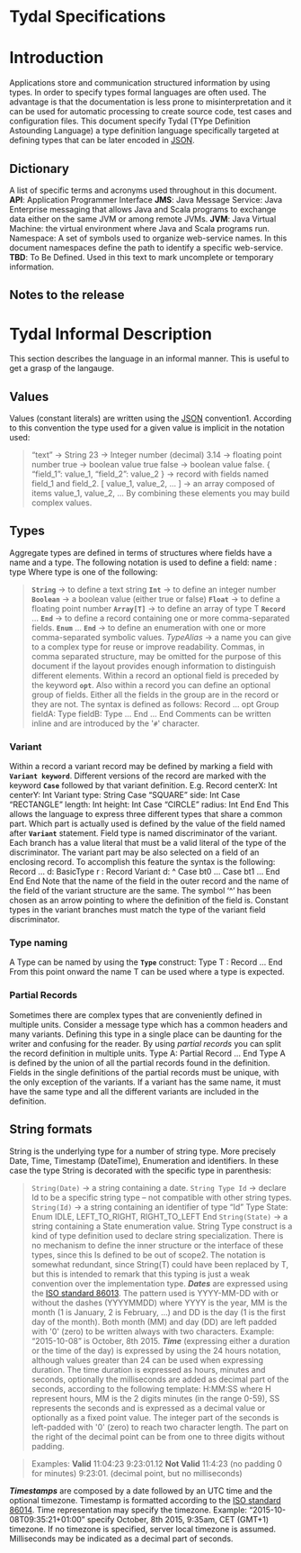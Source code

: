 # Tydal Specifications

# Introduction
Applications store and communication structured information by using types. In order to specify types formal languages are often used. The advantage is that the documentation is less prone to misinterpretation and it can be used for automatic processing to create source code, test cases and configuration files.
This document specify Tydal (TYpe Definition Astounding Language) a type definition language specifically targeted at defining types that can be later encoded in [JSON](http://json.org/).

## Dictionary
A list of specific terms and acronyms used throughout in this document.
**API**: Application Programmer Interface
**JMS**: Java Message Service: Java Enterprise messaging that allows Java and Scala programs to exchange data either on the same JVM or among remote JVMs.
**JVM**: Java Virtual Machine: the virtual environment where Java and Scala programs run.
Namespace: A set of symbols used to organize web-service names. In this document namespaces define the path to identify a specific web-service.
**TBD**: To Be Defined. Used in this text to mark uncomplete or temporary information.

## Notes to the release

# Tydal Informal Description
This section describes the language in an informal manner. This is useful to get a grasp of the langauge.
## Values
Values (constant literals) are written using the [JSON](http://json.org/) convention1. According to this convention the type used for a given value is implicit in the notation used:
> “text” → String
> 23 → Integer number (decimal)
> 3.14 → floating point number
> true → boolean value true
> false → boolean value false.
> { “field_1”: value_1, “field_2”: value_2 } → record with fields named field_1 and field_2.
> [ value_1, value_2, ... ] → an array composed of items value_1, value_2, ...
By combining these elements you may build complex values.

## Types
Aggregate types are defined in terms of structures where fields have a name and a type. The following notation is used to define a field:
    name : type
Where type is one of the following:
> **`String`** → to define a text string
> **`Int`** → to define an integer number
> **`Boolean`** → a boolean value (either true or false)
> **`Float`** → to define a floating point number
> **`Array[T]`** → to define an array of type T
> **`Record`** … **`End`** → to define a record containing one or more comma-separated fields.
> **`Enum`** … **`End`** → to define an enumeration with one or more comma-separated symbolic values.
> *TypeAlias* → a name you can give to a complex type for reuse or improve readability.
Commas, in comma separated structure, may be omitted for the purpose of this document if the layout provides enough information to distinguish different elements.
Within a record an optional field is preceded by the keyword **`opt`**.
Also within a record you can define an optional group of fields. Either all the fields in the group are in the record or they are not. The syntax is defined as follows:
    Record
    …
        opt Group
            fieldA: Type
            fieldB: Type
            …
        End
    …
    End
Comments can be written inline and are introduced by the '`#`' character.
### Variant
Within a record a variant record may be defined by marking a field with **`Variant keyword`**. Different versions of the record are marked with the keyword **`Case`** followed by that variant definition.
E.g.
    Record
        centerX: Int
        centerY: Int
        Variant type: String
            Case “SQUARE” 
                side: Int
            Case “RECTANGLE”
                length: Int
                height: Int
            Case “CIRCLE”
                radius: Int
        End
    End
This allows the language to express three different types that share a common part. Which part is actually used is defined by the value of the field named after **`Variant`** statement.
Field type is named discriminator of the variant. Each branch has a value literal that must be a valid literal of the type of the discriminator.
The variant part may be also selected on a field of an enclosing record. To accomplish this feature the syntax is the following:
    Record
        …
        d: BasicType 
        r : Record
            Variant d: ^
                Case bt0
                    …
                Case bt1
                   …
            End
        End
    End
Note that the name of the field in the outer record and the name of the field of the variant structure are the same. The symbol ‘^’ has been chosen as an arrow pointing to where the definition of the field is. Constant types in the variant branches must match the type of the variant field discriminator.
### Type naming
A Type can be named by using the **`Type`** construct:
    Type T : Record
        …
    End
From this point onward the name T can be used where a type is expected.
### Partial Records
Sometimes there are complex types that are conveniently defined in multiple units. Consider a message type which has a common headers and many variants. Defining this type in a single place can be daunting for the writer and confusing for the reader. By using *partial records* you can split the record definition in multiple units.
    Type A: Partial Record
        … 
    End
Type A is defined by the union of all the partial records found in the definition. Fields in the single definitions of the partial records must be unique, with the only exception of the variants. If a variant has the same name, it must have the same type and all the different variants are included in the definition.
## String formats
String is the underlying type for a number of string type. More precisely Date, Time, Timestamp (DateTime), Enumeration and identifiers. In these case the type String is decorated with the specific type in parenthesis:
> `String(Date)` → a string containing a date.
> `String Type Id` → declare Id to be a specific string type – not compatible with other string types.
> `String(Id)` → a string containing an identifier of type “Id”
    Type State: Enum
        IDLE,
        LEFT_TO_RIGHT,
        RIGHT_TO_LEFT
    End
> `String(State)` → a string containing a State enumeration value.
String Type construct is a kind of type definition used to declare string specialization. There is no mechanism to define the inner structure or the interface of these types, since this Is defined to be out of scope2.
The notation is somewhat redundant, since String(T) could have been replaced by T, but this is intended to remark that this typing is just a weak convention over the implementation type.
***Dates*** are expressed using the [ISO standard 86013](https://en.wikipedia.org/wiki/ISO_8601). The pattern used is YYYY-MM-DD with or without the dashes (YYYYMMDD) where YYYY is the year, MM is the month (1 is January, 2 is February, …) and DD is the day (1 is the first day of the month). Both month (MM) and day (DD) are left padded with '0' (zero) to be written always with two characters. Example: “2015-10-08” is October, 8th 2015.
***Time*** (expressing either a duration or the time of the day) is expressed by using the 24 hours notation, although values greater than 24 can be used when expressing duration. The time duration is expressed as hours, minutes and seconds, optionally the milliseconds are added as decimal part of the seconds, according to the following template: H:MM:SS where H represent hours, MM is the 2 digits minutes (in the range 0-59), SS represents the seconds and is expressed as a decimal value or optionally as a fixed point value. The integer part of the seconds is left-padded with '0' (zero) to reach two character length. The part on the right of the decimal point can be from one to three digits without padding.

> Examples:
> **Valid**
> 11:04:23
> 9:23:01.12
> **Not Valid**
> 11:4:23	(no padding 0 for minutes)
> 9:23:01.	(decimal point, but no milliseconds)

***Timestamps*** are composed by a date followed by an UTC time and the optional timezone. Timestamp is formatted according to the [ISO standard 86014](https://en.wikipedia.org/wiki/ISO_8601). Time representation may specify the timezone. Example: “2015-10-08T09:35:21+01:00” specify October, 8th 2015, 9:35am, CET (GMT+1) timezone. If no timezone is specified, server local timezone is assumed. Milliseconds may be indicated as a decimal part of seconds.
